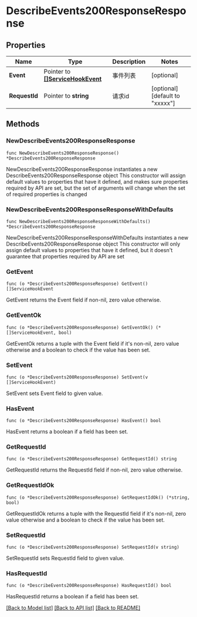 # DescribeEvents200ResponseResponse

## Properties

Name | Type | Description | Notes
------------ | ------------- | ------------- | -------------
**Event** | Pointer to [**[]ServiceHookEvent**](ServiceHookEvent.md) | 事件列表 | [optional] 
**RequestId** | Pointer to **string** | 请求id | [optional] [default to "xxxxx"]

## Methods

### NewDescribeEvents200ResponseResponse

`func NewDescribeEvents200ResponseResponse() *DescribeEvents200ResponseResponse`

NewDescribeEvents200ResponseResponse instantiates a new DescribeEvents200ResponseResponse object
This constructor will assign default values to properties that have it defined,
and makes sure properties required by API are set, but the set of arguments
will change when the set of required properties is changed

### NewDescribeEvents200ResponseResponseWithDefaults

`func NewDescribeEvents200ResponseResponseWithDefaults() *DescribeEvents200ResponseResponse`

NewDescribeEvents200ResponseResponseWithDefaults instantiates a new DescribeEvents200ResponseResponse object
This constructor will only assign default values to properties that have it defined,
but it doesn't guarantee that properties required by API are set

### GetEvent

`func (o *DescribeEvents200ResponseResponse) GetEvent() []ServiceHookEvent`

GetEvent returns the Event field if non-nil, zero value otherwise.

### GetEventOk

`func (o *DescribeEvents200ResponseResponse) GetEventOk() (*[]ServiceHookEvent, bool)`

GetEventOk returns a tuple with the Event field if it's non-nil, zero value otherwise
and a boolean to check if the value has been set.

### SetEvent

`func (o *DescribeEvents200ResponseResponse) SetEvent(v []ServiceHookEvent)`

SetEvent sets Event field to given value.

### HasEvent

`func (o *DescribeEvents200ResponseResponse) HasEvent() bool`

HasEvent returns a boolean if a field has been set.

### GetRequestId

`func (o *DescribeEvents200ResponseResponse) GetRequestId() string`

GetRequestId returns the RequestId field if non-nil, zero value otherwise.

### GetRequestIdOk

`func (o *DescribeEvents200ResponseResponse) GetRequestIdOk() (*string, bool)`

GetRequestIdOk returns a tuple with the RequestId field if it's non-nil, zero value otherwise
and a boolean to check if the value has been set.

### SetRequestId

`func (o *DescribeEvents200ResponseResponse) SetRequestId(v string)`

SetRequestId sets RequestId field to given value.

### HasRequestId

`func (o *DescribeEvents200ResponseResponse) HasRequestId() bool`

HasRequestId returns a boolean if a field has been set.


[[Back to Model list]](../README.md#documentation-for-models) [[Back to API list]](../README.md#documentation-for-api-endpoints) [[Back to README]](../README.md)


